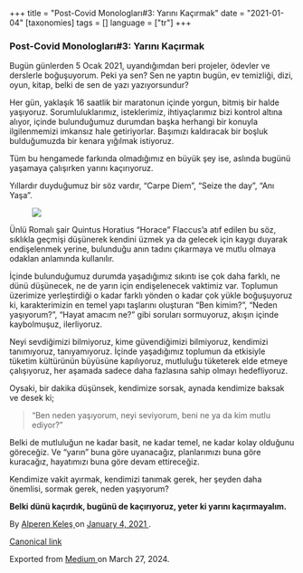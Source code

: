 +++
title = "Post-Covid Monologları#3: Yarını Kaçırmak"
date = "2021-01-04"
[taxonomies]
tags = []
language = ["tr"]
+++

<article class="h-entry">
 <section class="e-content" data-field="body">
  <section class="section section--body section--first section--last" name="bff7">
   <div class="section-content">
    <div class="section-inner sectionLayout--insetColumn">
     <h3 class="graf graf--h3 graf--leading graf--title" id="2125" name="2125">
      Post-Covid Monologları#3: Yarını Kaçırmak
     </h3>
     <p class="graf graf--p graf-after--h3" id="4954" name="4954">
      Bugün günlerden 5 Ocak 2021, uyandığımdan beri projeler, ödevler ve derslerle boğuşuyorum. Peki ya sen? Sen ne yaptın bugün, ev temizliği, dizi, oyun, kitap, belki de sen de yazı yazıyorsundur?
     </p>
     <p class="graf graf--p graf-after--p" id="6440" name="6440">
      Her gün, yaklaşık 16 saatlik bir maratonun içinde yorgun, bitmiş bir halde yaşıyoruz. Sorumluluklarımız, isteklerimiz, ihtiyaçlarımız bizi kontrol altına alıyor, içinde bulunduğumuz durumdan başka herhangi bir konuyla ilgilenmemizi imkansız hale getiriyorlar. Başımızı kaldıracak bir boşluk bulduğumuzda bir kenara yığılmak istiyoruz.
     </p>
     <p class="graf graf--p graf-after--p" id="8076" name="8076">
      Tüm bu hengamede farkında olmadığımız en büyük şey ise, aslında bugünü yaşamaya çalışırken yarını kaçırıyoruz.
     </p>
     <p class="graf graf--p graf-after--p" id="583e" name="583e">
      Yıllardır duyduğumuz bir söz vardır, “Carpe Diem”, “Seize the day”, “Anı Yaşa”.
     </p>
     <figure class="graf graf--figure graf-after--p" id="318e" name="318e">
      <img class="graf-image" data-height="573" data-image-id="1*EuoidWDyfbfRMYygYGeeuw.jpeg" data-is-featured="true" data-width="626" src="https://cdn-images-1.medium.com/max/800/1*EuoidWDyfbfRMYygYGeeuw.jpeg"/>
     </figure>
     <p class="graf graf--p graf-after--figure" id="e454" name="e454">
      Ünlü Romalı şair Quintus Horatius “Horace” Flaccus’a atıf edilen bu söz, sıklıkla geçmişi düşünerek kendini üzmek ya da gelecek için kaygı duyarak endişelenmek yerine, bulunduğu anın tadını çıkarmaya ve mutlu olmaya odaklan anlamında kullanılır.
     </p>
     <p class="graf graf--p graf-after--p" id="f1ab" name="f1ab">
      İçinde bulunduğumuz durumda yaşadığımız sıkıntı ise çok daha farklı, ne dünü düşünecek, ne de yarın için endişelenecek vaktimiz var. Toplumun üzerimize yerleştirdiği o kadar farklı yönden o kadar çok yükle boğuşuyoruz ki, karakterimizin en temel yapı taşlarını oluşturan “Ben kimim?”, “Neden yaşıyorum?”, “Hayat amacım ne?” gibi soruları sormuyoruz, akışın içinde kaybolmuşuz, ilerliyoruz.
     </p>
     <p class="graf graf--p graf-after--p" id="ba6d" name="ba6d">
      Neyi sevdiğimizi bilmiyoruz, kime güvendiğimizi bilmiyoruz, kendimizi tanımıyoruz, tanıyamıyoruz. İçinde yaşadığımız toplumun da etkisiyle tüketim kültürünün büyüsüne kapılıyoruz, mutluluğu tüketerek elde etmeye çalışıyoruz, her aşamada sadece daha fazlasına sahip olmayı hedefliyoruz.
     </p>
     <p class="graf graf--p graf-after--p" id="fd34" name="fd34">
      Oysaki, bir dakika düşünsek, kendimize sorsak, aynada kendimize baksak ve desek ki;
     </p>
     <blockquote class="graf graf--blockquote graf--startsWithDoubleQuote graf-after--p" id="f56b" name="f56b">
      “Ben neden yaşıyorum, neyi seviyorum, beni ne ya da kim mutlu ediyor?”
     </blockquote>
     <p class="graf graf--p graf-after--blockquote" id="7480" name="7480">
      Belki de mutluluğun ne kadar basit, ne kadar temel, ne kadar kolay olduğunu göreceğiz. Ve “yarın” buna göre uyanacağız, planlarımızı buna göre kuracağız, hayatımızı buna göre devam ettireceğiz.
     </p>
     <p class="graf graf--p graf-after--p" id="4a67" name="4a67">
      Kendimize vakit ayırmak, kendimizi tanımak gerek, her şeyden daha önemlisi, sormak gerek, neden yaşıyorum?
     </p>
     <p class="graf graf--p graf-after--p graf--trailing" id="ce48" name="ce48">
      <strong class="markup--strong markup--p-strong">
       Belki dünü kaçırdık, bugünü de kaçırıyoruz, yeter ki yarını kaçırmayalım.
      </strong>
     </p>
    </div>
   </div>
  </section>
 </section>
 <footer>
  <p>
   By
   <a class="p-author h-card" href="https://medium.com/@alpkeles99">
    Alperen Keleş
   </a>
   on
   <a href="https://medium.com/p/fb7d880fe935">
    <time class="dt-published" datetime="2021-01-04T22:06:56.510Z">
     January 4, 2021
    </time>
   </a>
   .
  </p>
  <p>
   <a class="p-canonical" href="https://medium.com/@alpkeles99/post-covid-monologlar%C4%B1-3-yar%C4%B1n%C4%B1-ka%C3%A7%C4%B1rmak-fb7d880fe935">
    Canonical link
   </a>
  </p>
  <p>
   Exported from
   <a href="https://medium.com">
    Medium
   </a>
   on March 27, 2024.
  </p>
 </footer>
</article>
